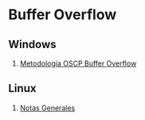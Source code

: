 # Buffer Overflow

## Windows

1. [Metodología OSCP Buffer Overflow](./Windows/bof-oscp.md)

## Linux

1. [Notas Generales](./Linux/General.md)